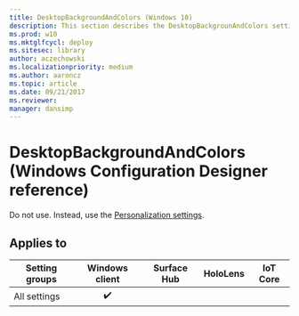 ```yaml
---
title: DesktopBackgroundAndColors (Windows 10)
description: This section describes the DesktopBackgrounAndColors settings that you can configure in provisioning packages for Windows 10 using Windows Configuration Designer.
ms.prod: w10
ms.mktglfcycl: deploy
ms.sitesec: library
author: aczechowski
ms.localizationpriority: medium
ms.author: aaroncz
ms.topic: article
ms.date: 09/21/2017
ms.reviewer: 
manager: dansimp
---
```


# DesktopBackgroundAndColors (Windows Configuration Designer reference)

Do not use. Instead, use the [Personalization settings](wcd-personalization.md).

## Applies to

| Setting groups  | Windows client | Surface Hub | HoloLens | IoT Core |
| --- | :---: | :---: | :---: | :---: |
| All settings | ✔️  |  |  |  |

